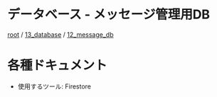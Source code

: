 # データベース - メッセージ管理用DB

[root](./../../README.md) 
/ [13_database](./../README.md) 
/ [12_message_db](./README.md)

# 各種ドキュメント

* 使用するツール: Firestore
